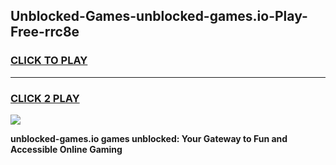 
## Unblocked-Games-unblocked-games.io-Play-Free-rrc8e
<h3>
<a href="https://premium76.site?title=unblocked-games.io&ref=20A">CLICK TO PLAY</a></h3>
<hr>

<h3>
<a href="https://premium76.site?title=unblocked-games.io&ref=20A">CLICK 2 PLAY</a>
  
</h3>

<a href="https://premium76.site?title=unblocked-games.io&ref=20A"><img src="https://clearcache.store/games.png"></a>


**unblocked-games.io games unblocked: Your Gateway to Fun and Accessible Online Gaming**
